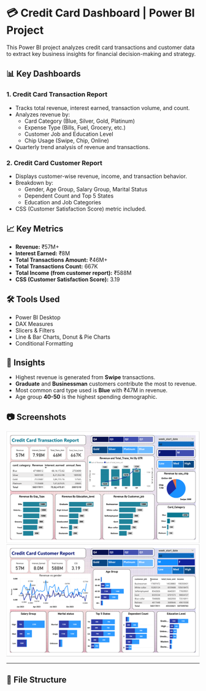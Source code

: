 # 💳 Credit Card Dashboard | Power BI Project

This Power BI project analyzes credit card transactions and customer data to extract key business insights for financial decision-making and strategy.

## 📊 Key Dashboards

### 1. **Credit Card Transaction Report**
- Tracks total revenue, interest earned, transaction volume, and count.
- Analyzes revenue by:
  - Card Category (Blue, Silver, Gold, Platinum)
  - Expense Type (Bills, Fuel, Grocery, etc.)
  - Customer Job and Education Level
  - Chip Usage (Swipe, Chip, Online)
- Quarterly trend analysis of revenue and transactions.

### 2. **Credit Card Customer Report**
- Displays customer-wise revenue, income, and transaction behavior.
- Breakdown by:
  - Gender, Age Group, Salary Group, Marital Status
  - Dependent Count and Top 5 States
  - Education and Job Categories
- CSS (Customer Satisfaction Score) metric included.

## 📈 Key Metrics
- **Revenue:** ₹57M+
- **Interest Earned:** ₹8M
- **Total Transactions Amount:** ₹46M+
- **Total Transactions Count:** 667K
- **Total Income (from customer report):** ₹588M
- **CSS (Customer Satisfaction Score):** 3.19

## 🛠 Tools Used
- Power BI Desktop
- DAX Measures
- Slicers & Filters
- Line & Bar Charts, Donut & Pie Charts
- Conditional Formatting

## 📌 Insights
- Highest revenue is generated from **Swipe** transactions.
- **Graduate** and **Businessman** customers contribute the most to revenue.
- Most common card type used is **Blue** with ₹47M in revenue.
- Age group **40-50** is the highest spending demographic.

## 📷 Screenshots

<img src="./Screenshot 2025-08-05 190212.png" width="600"/>
<br/>
<img src="./Screenshot 2025-08-05 190235.png" width="600"/>

---

## 📁 File Structure

